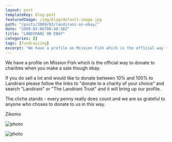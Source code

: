 ```yaml
---
layout: post
templateKey: blog-post
featuredImage: /img/blog/default-image.jpg
path: "/posts/2009/03/landirani-on-ebay/"
date: "2009-03-06T08:40:38Z"
title: "LANDIRANI ON EBAY"
categories: []
tags: [fundraising]
excerpt: "We have a profile on Mission Fish which is the official way to donate to charities when you make a ..."
---
```


We have a profile on Mission Fish which is the official way to donate to charities when you make a sale though ebay.

If you do sell a lot and would like to donate between 10% and 100% to Landirani please follow the links to "donate to a charity of your choice" and search "Landirani" or "The Landirani Trust" and it will bring up our profile.

The cliche stands - every penny really does count and we are so grateful to anyone who choses to donate to us in this way.

Zikomo

![photo](https://www.landirani.org/image_library/news/thumb-100x100/49b10c958a0e7images-1.jpeg.jpg)

![photo](https://www.landirani.org/image_library/news/thumb-100x100/49b10c024984dimages.jpeg.jpg)
